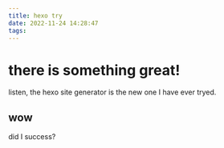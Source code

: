 ```yaml
---
title: hexo try
date: 2022-11-24 14:28:47
tags:
---
```


# there is something great!
listen, the hexo site generator is the new one I have ever tryed.

## wow
did I success?